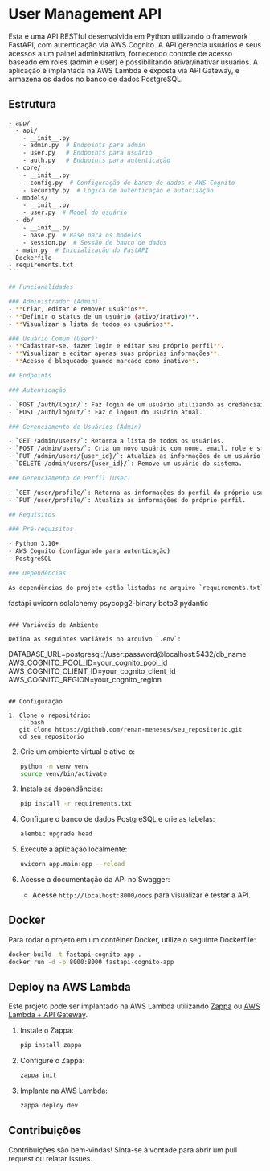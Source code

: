 
# User Management API

Esta é uma API RESTful desenvolvida em Python utilizando o framework FastAPI, com autenticação via AWS Cognito. A API gerencia usuários e seus acessos a um painel administrativo, fornecendo controle de acesso baseado em roles (admin e user) e possibilitando ativar/inativar usuários. A aplicação é implantada na AWS Lambda e exposta via API Gateway, e armazena os dados no banco de dados PostgreSQL.

## Estrutura

```bash
- app/
  - api/
    - __init__.py
    - admin.py  # Endpoints para admin
    - user.py   # Endpoints para usuário
    - auth.py   # Endpoints para autenticação
  - core/
    - __init__.py
    - config.py  # Configuração de banco de dados e AWS Cognito
    - security.py  # Lógica de autenticação e autorização
  - models/
    - __init__.py
    - user.py  # Model do usuário
  - db/
    - __init__.py
    - base.py  # Base para os modelos
    - session.py  # Sessão de banco de dados
  - main.py  # Inicialização do FastAPI
- Dockerfile
- requirements.txt
´´´

## Funcionalidades

### Administrador (Admin):
- **Criar, editar e remover usuários**.
- **Definir o status de um usuário (ativo/inativo)**.
- **Visualizar a lista de todos os usuários**.

### Usuário Comum (User):
- **Cadastrar-se, fazer login e editar seu próprio perfil**.
- **Visualizar e editar apenas suas próprias informações**.
- **Acesso é bloqueado quando marcado como inativo**.

## Endpoints

### Autenticação

- `POST /auth/login/`: Faz login de um usuário utilizando as credenciais do AWS Cognito.
- `POST /auth/logout/`: Faz o logout do usuário atual.

### Gerenciamento de Usuários (Admin)

- `GET /admin/users/`: Retorna a lista de todos os usuários.
- `POST /admin/users/`: Cria um novo usuário com nome, email, role e status.
- `PUT /admin/users/{user_id}/`: Atualiza as informações de um usuário.
- `DELETE /admin/users/{user_id}/`: Remove um usuário do sistema.

### Gerenciamento de Perfil (User)

- `GET /user/profile/`: Retorna as informações do perfil do próprio usuário.
- `PUT /user/profile/`: Atualiza as informações do próprio perfil.

## Requisitos

### Pré-requisitos

- Python 3.10+
- AWS Cognito (configurado para autenticação)
- PostgreSQL

### Dependências

As dependências do projeto estão listadas no arquivo `requirements.txt`:

```
fastapi
uvicorn
sqlalchemy
psycopg2-binary
boto3
pydantic
```

### Variáveis de Ambiente

Defina as seguintes variáveis no arquivo `.env`:

```
DATABASE_URL=postgresql://user:password@localhost:5432/db_name
AWS_COGNITO_POOL_ID=your_cognito_pool_id
AWS_COGNITO_CLIENT_ID=your_cognito_client_id
AWS_COGNITO_REGION=your_cognito_region
```

## Configuração

1. Clone o repositório:
   ```bash
   git clone https://github.com/renan-meneses/seu_repositorio.git
   cd seu_repositorio
   ```

2. Crie um ambiente virtual e ative-o:
   ```bash
   python -m venv venv
   source venv/bin/activate
   ```

3. Instale as dependências:
   ```bash
   pip install -r requirements.txt
   ```

4. Configure o banco de dados PostgreSQL e crie as tabelas:
   ```bash
   alembic upgrade head
   ```

5. Execute a aplicação localmente:
   ```bash
   uvicorn app.main:app --reload
   ```

6. Acesse a documentação da API no Swagger:
   - Acesse `http://localhost:8000/docs` para visualizar e testar a API.

## Docker

Para rodar o projeto em um contêiner Docker, utilize o seguinte Dockerfile:

```bash
docker build -t fastapi-cognito-app .
docker run -d -p 8000:8000 fastapi-cognito-app
```

## Deploy na AWS Lambda

Este projeto pode ser implantado na AWS Lambda utilizando [Zappa](https://github.com/zappa/Zappa) ou [AWS Lambda + API Gateway](https://aws.amazon.com/api-gateway/).

1. Instale o Zappa:
   ```bash
   pip install zappa
   ```

2. Configure o Zappa:
   ```bash
   zappa init
   ```

3. Implante na AWS Lambda:
   ```bash
   zappa deploy dev
   ```

## Contribuições

Contribuições são bem-vindas! Sinta-se à vontade para abrir um pull request ou relatar issues.
